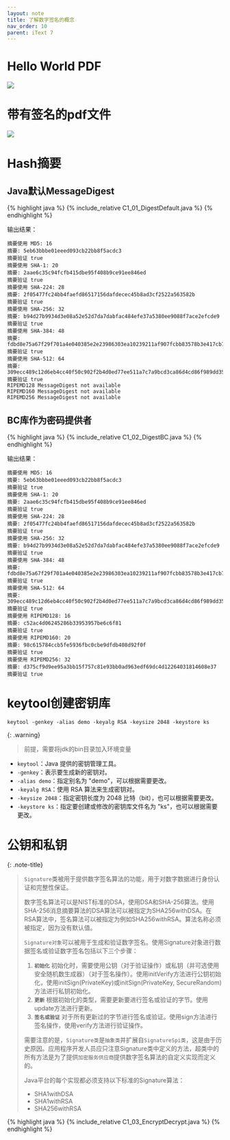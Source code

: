 ```yaml
---
layout: note
title: 了解数字签名的概念
nav_order: 10
parent: iText 7
---
```


# Hello World PDF

![](https://cdn.jsdelivr.net/gh/guosonglu/images@master/blog-img/20230328092531.png)

# 带有签名的pdf文件

![](https://cdn.jsdelivr.net/gh/guosonglu/images@master/blog-img/20230328101924.png)


# Hash摘要

## Java默认MessageDigest

{% highlight java %}
{% include_relative C1_01_DigestDefault.java %}
{% endhighlight %}

输出结果：

```shell
摘要使用 MD5: 16
摘要: 5eb63bbbe01eeed093cb22bb8f5acdc3
摘要验证 true
摘要使用 SHA-1: 20
摘要: 2aae6c35c94fcfb415dbe95f408b9ce91ee846ed
摘要验证 true
摘要使用 SHA-224: 28
摘要: 2f05477fc24bb4faefd86517156dafdecec45b8ad3cf2522a563582b
摘要验证 true
摘要使用 SHA-256: 32
摘要: b94d27b9934d3e08a52e52d7da7dabfac484efe37a5380ee9088f7ace2efcde9
摘要验证 true
摘要使用 SHA-384: 48
摘要: fdbd8e75a67f29f701a4e040385e2e23986303ea10239211af907fcbb83578b3e417cb71ce646efd0819dd8c088de1bd
摘要验证 true
摘要使用 SHA-512: 64
摘要: 309ecc489c12d6eb4cc40f50c902f2b4d0ed77ee511a7c7a9bcd3ca86d4cd86f989dd35bc5ff499670da34255b45b0cfd830e81f605dcf7dc5542e93ae9cd76f
摘要验证 true
RIPEMD128 MessageDigest not available
RIPEMD160 MessageDigest not available
RIPEMD256 MessageDigest not available
```

## BC库作为密码提供者

{% highlight java %}
{% include_relative C1_02_DigestBC.java %}
{% endhighlight %}

输出结果：

```shell
摘要使用 MD5: 16
摘要: 5eb63bbbe01eeed093cb22bb8f5acdc3
摘要验证 true
摘要使用 SHA-1: 20
摘要: 2aae6c35c94fcfb415dbe95f408b9ce91ee846ed
摘要验证 true
摘要使用 SHA-224: 28
摘要: 2f05477fc24bb4faefd86517156dafdecec45b8ad3cf2522a563582b
摘要验证 true
摘要使用 SHA-256: 32
摘要: b94d27b9934d3e08a52e52d7da7dabfac484efe37a5380ee9088f7ace2efcde9
摘要验证 true
摘要使用 SHA-384: 48
摘要: fdbd8e75a67f29f701a4e040385e2e23986303ea10239211af907fcbb83578b3e417cb71ce646efd0819dd8c088de1bd
摘要验证 true
摘要使用 SHA-512: 64
摘要: 309ecc489c12d6eb4cc40f50c902f2b4d0ed77ee511a7c7a9bcd3ca86d4cd86f989dd35bc5ff499670da34255b45b0cfd830e81f605dcf7dc5542e93ae9cd76f
摘要验证 true
摘要使用 RIPEMD128: 16
摘要: c52ac4d06245286b33953957be6c6f81
摘要验证 true
摘要使用 RIPEMD160: 20
摘要: 98c615784ccb5fe5936fbc0cbe9dfdb408d92f0f
摘要验证 true
摘要使用 RIPEMD256: 32
摘要: d375cf9d9ee95a3bb15f757c81e93bb0ad963edf69dc4d12264031814608e37
摘要验证 true
```

# keytool创建密钥库

```shell
keytool -genkey -alias demo -keyalg RSA -keysize 2048 -keystore ks
```

{: .warning}
> 前提，需要将jdk的bin目录加入环境变量

- `keytool`：Java 提供的密钥管理工具。
- `-genkey`：表示要生成新的密钥对。
- `-alias demo`：指定别名为 "demo"，可以根据需要更改。
- `-keyalg RSA`：使用 RSA 算法来生成密钥对。
- `-keysize 2048`：指定密钥长度为 2048 比特（bit），也可以根据需要更改。
- `-keystore ks`：指定要创建或修改的密钥库文件名为 "ks"，也可以根据需要更改。

# 公钥和私钥


{: .note-title}
> 
> 
> `Signature`类被用于提供数字签名算法的功能，用于对数字数据进行身份认证和完整性保证。
> 
> 数字签名算法可以是NIST标准的DSA，使用DSA和SHA-256算法。使用SHA-256消息摘要算法的DSA算法可以被指定为SHA256withDSA。在RSA算法中，签名算法可以被指定为例如SHA256withRSA。算法名称必须被指定，因为没有默认值。
> 
> `Signature对象`可以被用于生成和验证数字签名。使用Signature对象进行数据签名或验证数字签名包括以下三个步骤：
> 
> 1. **`初始化`**
> 初始化时，需要使用公钥（对于验证操作）或私钥（并可选使用安全随机数生成器）（对于签名操作）。使用initVerify方法进行公钥初始化，使用initSign(PrivateKey)或initSign(PrivateKey, SecureRandom)方法进行私钥初始化。
> 2. **`更新`**
> 根据初始化的类型，需要更新要进行签名或验证的字节。使用update方法进行更新。
> 3. **`签名或验证`**
> 对于所有更新过的字节进行签名或验证。使用sign方法进行签名操作，使用verify方法进行验证操作。
> 
> 需要注意的是，`Signature类`是`抽象类`并扩展自`SignatureSpi类`，这是由于历史原因。应用程序开发人员应只注意Signature类中定义的方法，超类中的所有方法是为了提供`加密服务供应商`提供数字签名算法的自定义实现而定义的。
> 
> Java平台的每个实现都必须支持以下标准的Signature算法：
> - SHA1withDSA
> - SHA1withRSA
> - SHA256withRSA

{% highlight java %}
{% include_relative C1_03_EncryptDecrypt.java %}
{% endhighlight %}


  

